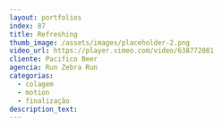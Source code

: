 ```yaml
---
layout: portfolios
index: 87
title: Refreshing
thumb_image: /assets/images/placeholder-2.png
video_url: https://player.vimeo.com/video/638772081
cliente: Pacifico Beer
agencia: Run Zebra Run
categorias:
  - colagem
  - motion
  - finalização
description_text:
---
```

